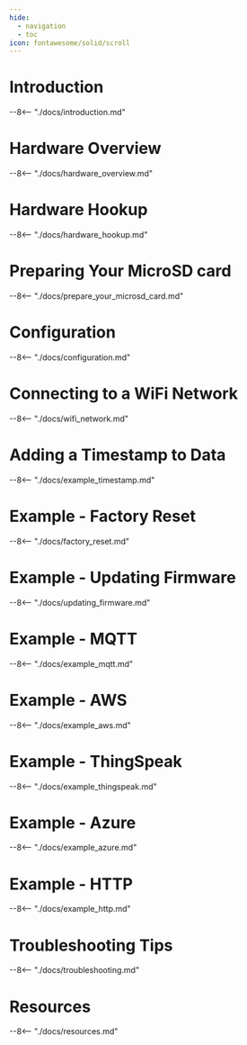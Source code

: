 ```yaml
---
hide:
  - navigation
  - toc
icon: fontawesome/solid/scroll
---
```


# Introduction
--8<-- "./docs/introduction.md"

# Hardware Overview
--8<-- "./docs/hardware_overview.md"

# Hardware Hookup
--8<-- "./docs/hardware_hookup.md"

# Preparing Your MicroSD card
--8<-- "./docs/prepare_your_microsd_card.md"

# Configuration
--8<-- "./docs/configuration.md"

# Connecting to a WiFi Network
--8<-- "./docs/wifi_network.md"

# Adding a Timestamp to Data
--8<-- "./docs/example_timestamp.md"

# Example - Factory Reset
--8<-- "./docs/factory_reset.md"

# Example - Updating Firmware
--8<-- "./docs/updating_firmware.md"

# Example - MQTT
--8<-- "./docs/example_mqtt.md"

# Example - AWS
--8<-- "./docs/example_aws.md"

# Example - ThingSpeak
--8<-- "./docs/example_thingspeak.md"

# Example - Azure
--8<-- "./docs/example_azure.md"

# Example - HTTP
--8<-- "./docs/example_http.md"

# Troubleshooting Tips
--8<-- "./docs/troubleshooting.md"

# Resources
--8<-- "./docs/resources.md"
